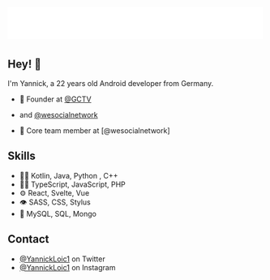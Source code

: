 <h1 align="center">
  <img src="https://raw.githubusercontent.com/javabbt/javabbt/main/myname.svg" alt="YANNICK LOIC" />
</h1>

## Hey! 👋
I'm Yannick, a 22 years old Android developer from Germany.

- 🧭 Founder at [@GCTV](https://play.google.com/store/apps/details?id=infos.generationchange.gctv) 
- and [@wesocialnetwork](https://play.google.com/store/apps/details?id=picstar.kimbogames.picstar)

- 👥 Core team member at [@wesocialnetwork]

## Skills
- 👨‍💻 Kotlin, Java, Python , C++
- 👨‍💻 TypeScript, JavaScript, PHP
- ⚙️ React, Svelte, Vue
- 👁️ SASS, CSS, Stylus
- 💽 MySQL, SQL, Mongo

## Contact
- [@YannickLoic1](https://twitter.com/YannickLoic1) on Twitter
- [@YannickLoic1](https://www.instagram.com/loicny/) on Instagram
